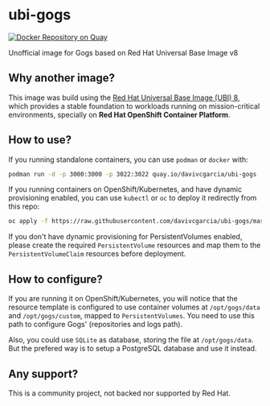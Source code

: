 # ubi-gogs
[![Docker Repository on Quay](https://quay.io/repository/davivcgarcia/ubi-gogs/status "Docker Repository on Quay")](https://quay.io/repository/davivcgarcia/ubi-gogs)

Unofficial image for Gogs based on Red Hat Universal Base Image v8

## Why another image?

This image was build using the [Red Hat Universal Base Image (UBI) 8](https://developers.redhat.com/products/rhel/ubi/), which provides a stable foundation to workloads running on mission-critical environments, specially on **Red Hat OpenShift Container Platform**.

## How to use?

If you running standalone containers, you can use `podman` or `docker` with:

```bash
podman run -d -p 3000:3000 -p 3022:3022 quay.io/davivcgarcia/ubi-gogs
```

If you running containers on OpenShift/Kubernetes, and have dynamic provisioning enabled, you can use `kubectl` or `oc` to deploy it redirectly from this repo:

```bash
oc apply -f https://raw.githubusercontent.com/davivcgarcia/ubi-gogs/master/resources/openshift.yaml
```

If you don't have dynamic provisioning for PersistentVolumes enabled, please create the required `PersistentVolume` resources and map them to the `PersistentVolumeClaim` resources before deployment.

## How to configure?

If you are running it on OpenShift/Kubernetes, you will notice that the resource template is configured to use container volumes at `/opt/gogs/data` and `/opt/gogs/custom`, mapped to `PersistentVolumes`. You need to use this path to configure Gogs' (repositories and logs path).

Also, you could use `SQLite` as database, storing the file at `/opt/gogs/data`. But the prefered way is to setup a PostgreSQL database and use it instead.

## Any support?

This is a community project, not backed nor supported by Red Hat.
